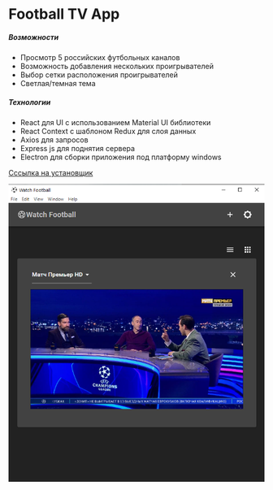 # Football TV App
##### Возможности
* Просмотр 5 российских футбольных каналов 
* Возможность добавления нескольких проигрывателей
* Выбор сетки расположения проигрывателей
* Светлая/темная тема


##### Технологии
* React для UI с использованием Material UI библиотеки
* React Context c шаблоном Redux  для слоя данных
* Axios для запросов
* Express js для поднятия сервера
* Electron для сборки приложения под платформу windows


[Сссылка на установщик](https://www.dropbox.com/s/1z46n37ubek3xcf/tvapp%20Setup%200.3.0.exe?dl=0)

![img](https://github.com/YogurtWithSpoon/PicturesForProjects/blob/master/tvapp.png?raw=true)
